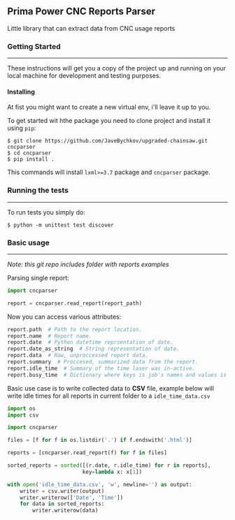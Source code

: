 ## Prima Power CNC Reports Parser
Little library that can extract data from CNC usage reports
### Getting Started
---
These instructions will get you a copy of the project up and running on your local machine for development and testing purposes.
#### Installing
At fist you might want to create a new virtual env, i'll leave it up to you.

To get started wit hthe package you need to clone project and install it using `pip`:

```
$ git clone https://github.com/JaveBychkov/upgraded-chainsaw.git cncparser
$ cd cncparser
$ pip install .
```
This commands will install `lxml>=3.7` package and `cncparser` package. 

### Running the tests
---
To run tests you simply do:
```
$ python -m unittest test discover
```
### Basic usage
---
*Note: this git repo includes folder with reports examples*

Parsing single report:
```python
import cncparser

report = cncparser.read_report(report_path)
```
Now you can access various attributes:
```python
report.path  # Path to the report location.
report.name  # Report name.
report.date  # Python datetime reprsentation of date.
report.date_as_string  # String representation of date.
report.data  # Raw, unproccessed report data.
report.summary  # Proccesed, summarized data from the report.
report.idle_time  # Summary of the time laser was in-active.
report.busy_time  # Dictionary where keys is job's names and values is a time jobs were in work.
```
Basic use case is to write collected data to **CSV** file, example below will write  idle times for all reports in current folder to a `idle_time_data.csv`
```python
import os
import csv

import cncparser

files = [f for f in os.listdir('.') if f.endswith('.html')]

reports = [cncparser.read_report(f) for f in files]

sorted_reports = sorted([(r.date, r.idle_time) for r in reports],
                        key=lambda x: x[1])

with open('idle_time_data.csv', 'w', newline='') as output:
    writer = csv.writer(output)
    writer.writerow(['Date', 'Time'])
    for data in sorted_reports:
        writer.writerow(data)
```






